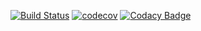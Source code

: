 [![Build Status](https://travis-ci.org/MaxDmytruk/Git-Api.svg?branch=master)](https://travis-ci.org/MaxDmytruk/Git-Api)
[![codecov](https://codecov.io/gh/MaxDmytruk/Git-Api/branch/master/graph/badge.svg)](https://codecov.io/gh/MaxDmytruk/Git-Api)
[![Codacy Badge](https://api.codacy.com/project/badge/Grade/7085117a4ea64b369c19d313d3d5220d)](https://www.codacy.com/app/MaxDmytruk/Git-Api?utm_source=github.com&amp;utm_medium=referral&amp;utm_content=MaxDmytruk/Git-Api&amp;utm_campaign=Badge_Grade)